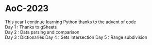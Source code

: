 # AoC-2023

This year I continue learning Python thanks to the advent of code  
Day 1 : Thanks to gSheets  
Day 2 : Data parsing and comparison    
Day 3 : Dictionaries
Day 4 : Sets intersection
Day 5 : Range subdivision    
